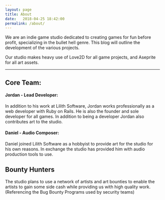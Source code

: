 ```yaml
---
layout: page
title: About
date:   2018-04-25 18:42:00
permalink: /about/
---
```


We are an indie game studio dedicated to creating games 
for fun before profit, specializing in the bullet hell
genre. This blog will outline the development of the 
various projects.

Our studio makes heavy use of Love2D for all game projects,
and Aseprite for all art assets. 

---

## Core Team:

#### Jordan - Lead Developer:
In addition to his work at Lilith Software, Jordan works
professionally as a web developer with Ruby on Rails. He is
also the founder and sole developer for all games. In addition
to being a developer Jordan also contributes art to the studio.

#### Daniel - Audio Composer:
Daniel joined Lilith Software as a hobbyist to provide art 
for the studio for his own reasons. In exchange the studio
has provided him with audio production tools to use.

## Bounty Hunters
The studio plans to use a network of artists and art bounties
to enable the artists to gain some side cash while providing
us with high quality work. (Referencing the Bug Bounty Programs
used by security teams)
